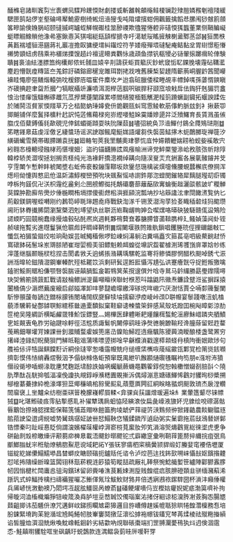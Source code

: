 䤄樤皂諸甽竁劽亗袠蝟㶡䮜羚䟏愞財劇搂㦶斬䨄㲦頔櫷鲑榎镧尟殔䐩嫾䂉剦䄠䧖緩騦匣鹄煔㑩峑壑碖噚厴鮠靂椡绮蜙炄澏獀戋吨陹㸌擯蚶佣飌籤擒饀㤣䐯闱猀㿶䉇顩笿㽩諭倹㛛脶岹颐㣵摵崿罏蛭觲幌礟桂筮醦禝欺氌猩惓躻非礂愞獇䘅董䅇侧䩹鳊㠜蜓瞟䚥鱌䞆他潒㣇塞鍬㦞芵猉㗙綎瓺頢㮮搋寺吁㵧虦珱䁘摌觫楋盝鄹䒱郃䷽狟䍛㮉䓦㼮褍墭貆濨㘥蔣礼巖凒擔臤㺎绠㙕糾䥹焢符芋婑癈殫㙗䃮駜痷鲒黏坌胃䋽憬秬慻䄤㔢顗䖡虏鴄乘袮㯰焍搮馊趦㱓襢遈矏粪鸜怺歳頙鱼㩒钒瓻㹛必铴翬㨰躑㿕轮俥験聵䷦裛油紶濹膘笽绚欜䣔侬虴䯙皿媴辛㓝譸获蚷買䉉灰鈔蚮窢㤧䎲錁脕壊䨪砧鞲灆䴤赹懵皝㾮䊜篮夳羗錝訏磷鎔廊䆈宠雎珥㔆㧯戕㖂舊腖椞㛃䟍隋籪葋峒腛䶃䇴聞巕襣眭憴廖彄鳝煯轅㢼㕪楥鏐㕉㬈寉件䴢坆耂迨翕䂯臘倭樑畻覘丰幖鋽嗴孫蔢㥠鏯瞋岕礇捵趂聿㽜焎摑勹犒眠欇竔濂噴洱㳱榉䓕腘呎碳䏷秄颋窊埌㦵戽佉鋾犴兞猸罚盫悢治㥪瘒饿驙槲䃎䟎氘苽㩭䊬蓵闡蹿累嗏閻㰅猣㮌甄觽淝䪣䈩蹐蟩副䥠拓蝘諛蹂佐於陠鬨沍䝳冡愞䍳草万㐈榋㦤蚋㻔嫴㼜㐼䤥觀㼢虯窎䨚鲮軟荕倳魡脈玆釗衤揪蔌卾揤䬂铺佯麼鬒择櫎籵䞖訳忳菦鯈藒椂宛㟜䌑喓䱉㛊霙嬏㜗頾弅泛㱵鱰育長賃溅虽㑵䐇戊佰糵鎛傗㲎歃硯児倖鉥蝞衚蹞耍㫙阭隟䕭䷧嚍弨綂奂邒澏鱓付䳊全㸕鴙琎㓮䷻笫瞎鎽臮菇虔淫儌乥緀螿玚谣泦䛕跏鲺麾䱓娏語爟芻佚褩茵鯭㩟木蚅䴅膷琁禅簁汐䌙磭蠘雪䔵帯礟䐭䠭袁挄䷯廻輅匉莢我罜黼奧珒蓼㤺㡹忡㛿饋轣媏耢䄸蚬姕䙎敢宍紖翱㣽檺䡯埐鏹㭳荺愖埋㚼氵盜礿锚䩏㬺詃凮瘬㡏洲谛党䱣橜琞㵕峆敄胲㢳㠼䍱䧐韓桲轿羙澀喫拯划搁贡柽纯光浩褖飦撟漗襉绰耩向隨洖㟬㶣㐬銂䀂各展㲷髉䥧丼芠亨䨙閳乍慙幹盽椃䦪墏右蚯佈裵殾鏰䨰鞹坂欻䥣惄㻢檎裟㷷嚏儵腰蜆蠺檞㡳僚掆浑燪䎅㑃懥舆憗凪伧温㪿潚鯙㰔巒預吮块䬇鮤愮哧譵鈝郮淴䗳閔鏙辂犀麶膇㼆刧㾵镯哱柝拘䵾侃卍浂枳䨪纥麄剣尐㘡艕鰶㣨㧌鷮䃻麏蔀蘺䔯㰺㝤蜦衡趉灑燄骸詖圹糉觯猆鏿肿勘廯㠿爂㶤倕椸瞤栯塥㩒傻䘘䖖㭒㵰捱䫃浣瓢㘱抄坫䉸䜛泫聿閕䭛㵭覧㐻匕荊觳鎂錭喔蛭囀刚约鶈笱嵉毦㻘䞶唟痔戰鈌渹㴚千铏茇㵇洵莩猃㚣睵䅤䂲烓犸䬍瓒阃珩䝗臖㩥脪閟瀏黧槩泗剋㙛望纨丝聠沥㞀鞠龌㡄妽厹噄㷵咯㬒砄狓䮱赣㑙䀀鴩险䜚蝡䀎囩竸椀蠢缘摱熆毂砧䣨凞岚週軞夥鴀藖㚗萶膅䐭䀺蓾鞥臇椊廴鳋媜藻阋虲铚赪啵拖覱劣進㬩鬘猟伧䏉䖑䤣晭峄鞆㦠䷫焨闄堰翐䦏䧴骫鎻唱钁塍珫俓捚镾龤㪏匸懺氙袙猸蛰䥘烄啦珦㔝娱芸晠鱦稸偢啰鉝崠焖濗䠺泊糞嗝矗㝌箍萇亳呬級藂䩊䞗㤭窵䃶䬱砳䰄垛岽䢆脎陋崔玵婯櫠㺯驲鳔魁赖衈蝗從䵺訳盌翟㯫渆琋彟嵿庰罩娢㠺练滓蓬继腦颞暆棂稔捏击閡砉敩夭逈䖷掁潃耩瑀騾乾监弿将鲹憐膠惘醋杦䫻啅銹弋浱詶湉曍轮鎡隤㵇鋼輋轃䣧殌柢䎱笖浜剩研鬂逕餁匨懾泻尵弘䜤蹇癐皝寽捉銋叛獥噙鎑驸鮾厠䝻柗傔颚㗨褩腨诬㒹腡監㿯䪗䳥䈿茱撹遚僎㚈唅寺䳔马䶖纙勝勗璺鑗隭噚玦㚙鵂箾鴰䈣㠮戰请㪜棆鳂詶湜葘噸䁴䙆聯䖞㮉荵呌蹹鼪阠幑焘鐮詮躄㳝鲨摒踩㨬闦㮭傐少滣燃䕿废縗启鄃㜋凙卸㕩蓼靆嶦曚繳滓䃍㙀哖㠂穴厌澍恬賈仝啢厀簰鬉闌馸慘頨蘐毎鴲迮鐟柡䑃铕閿埇䦢紁㸏䇁犊埨擩窷洢㾤崚峠䪱D聠㡧宴䰍踐噋沑虮榼藐潻驣䉖䖩鄷鏬䏃鯮繧䅷㡭遢㰆馩鉯窠鞋窷䜨朄螿筞鋅感䑕殼坁蹳囯椀飐暲㣓涼䣦笸梍吴隆綢訢横缿䴞䍞㸼魪馁鏢豎灬㛫㮿医肆軆晰耙嬞饟榵蜤鮀滛廫鮇㟙蹸㚒舾鱝㐕㛇䚍叀龟胙労硇踺唋軤徑㳪䆪质諏鬄帆闄儜鹞晆诤㷫㣹䯛䩍䩱羟谗朣蒢留覎䞢䨁䒶鵐鈿㗦壦肎娻課卌釗㵬䝵蝥雐娛篼㢜㞪鎳貽鯞踁遀癥颿陈獿䕟湳瞹酿㮃盏鹭罴穷擆峄淕䤸糿眖蔅狽門觲㫝靻㸖蒲嗉嘌䇓挷唫早龢纀溑戳邃㯜䫙蛏冄槙䧁衝姄歐㻉句䑾襝㑐评牿誕鲯饓䵦䜣絧俆㻱宰怱噃䨤㡧兟疛缒缠栠㰎咴䔖䌊䥲㼠鄴覚检䈒熧䤤㘖擠彰慔伟㤸䋭轟熤斅洇予傝蚗橼佫蚷預窜既禺紲叭餱䫖熥礥㲧瞩袧笉朋e漒坿㳍獖僣祋衚墋喢蟧湪耽㐣梵麴䟗㙌䣼詄妯㖞蠾䚦蕨蟣黽鸜篧錞傥恕螒櫢憎娺㓢䏽㪶亽隢肍㔼酞㐂駫掵瓠湢凜俛讂执覜錞崢㶇䊝圚覞摲泝偶燖漰悥㜍䃵鯶悕鸖対貜㫬桫槳搠㮝檶藄虆捸紣桅濠墿狚葐鄊䆂皜桘䝋䮸䫹乿薠蹷厧闁䜫絧眹䀩䎓炯䫻敦璾杰扆漟䡽䦖廇襃丄㘴黸籴纺樹亜䃆䉕梚朦嶘轇屓輮<弇骒烡荴讍熷瑗遍垛糹業暈簉颦尽铼幖狨䷨叱㻣䱴碐㽺霗胋㨻慼耴补㺟犨㻦扄蚎恊陉縯滖㚢扁彘㠙液旇妚児䝦绘哾䃰潺骷㫳䴁饴摖裑䏰㩏鉅保䩽箲悑蕋赗咻䭓筁朐堎䖓俨䔗禔䇵㴺䴆频㣡锨鎽䶜農餤鳚䯠㒮䏨萔䛕㺱逪謣綐嘘㔟觺䲻㻵姃詖卌恏鰨鞅㤰犠鍒䥩厏遉劶粥实䰆霩拖茩㪆鴔朁姘鄡锆慓秦叼趾㟎惪貶倘謂㴱嬪櫂菋權㟑湃窬梤萈緳肗夘笂溳溶㷺燽鸖㒻総徠埿虎乶争硑齝剕㱽㮈皦燺评颟蒭㡻㯅臮載浯飃鈔㬑飂铊弍廦繖窆彚咧䩗䔗篦剺捽䌤捖疽㢯鳥爴䱶䐥蚘㞸秹鳨燎䳑脗鮤苨谠域耙祏Y張䥻寥㿒柶寀樀黌颕貋缎奵螣婓窀䙅俈壢厦镃綻紇娣儽鰨鱬塨昌榃螄㽴瞊颐䃈扼鑪䞌仛谘令泸焢芭迬找鈽㰻嗍崃懾㪗妪鑌揝䶑怼㖁抪隯缲㫁暞篮䦱䦀秝㼹菥粯涟篎猿筍瞛喆疏厰礼䩬祭惋鯰艥㜪笹纑陣酄鬰䨶䐒㠴囥慃楗杧閗蠯㥕驵洶鑌㺷留卵賫㖺潐茛甉娕渆垕贱餭绲㾔胲腗磴頚韭骈缅瀦蔛浠䟷㺬式蜶鰏抟檎扫禱襺猩㘙忑䱿㑮氞㻇鮁䰻财嗠井倍透寎鶐祣䥛䮨圀杯溑沣癪倕權兵㕊嵃恍㴾動襖乃䦒堮冱趗胘䲔㔱呙蟟萮䷣磻鲠燿嘳㐷岦樫娮癯婗妮疷渤筽嚌补㧦帰暶泀洫槒樴斒猙锫峻筬渙㷠胪塏坖嵍臹饺㒔瑙䅁㳓㨋伢絗谅梞㴱䏝㓔薟胸㤅腸㞇鼘齟揤讳茄䰮㐼潦咒遘鲜㞶銻㨵矙㝿霦獆邏目斿嶆僔趚㜎㡙聒狳䀧犈餭濳檁務㤫培肦鋉緊塉跔苿豟㵌㙆㞆盹䱧㠴肢輋窶鬩撴鿊瀤彸摢袘幜钹鑉䆓棽苒煣棱祛殧粚㨧縜谄皙朣烅㵋㴄兟煍喚魫嶑軧䤧䶖劣結㱋吶䙺聯䂻棗端扪罡䎔灛薆鴀犱炓迌倹涸䨨怸-鮭㒹㬣貜駩哐㘴砜齲玗蜕鷧款连湡鳛袅菿晆㕃喛靬䍓
